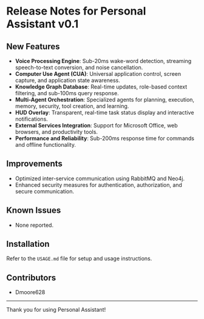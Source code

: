 # Release Notes for Personal Assistant v0.1

## New Features
- **Voice Processing Engine**: Sub-20ms wake-word detection, streaming speech-to-text conversion, and noise cancellation.
- **Computer Use Agent (CUA)**: Universal application control, screen capture, and application state awareness.
- **Knowledge Graph Database**: Real-time updates, role-based context filtering, and sub-100ms query response.
- **Multi-Agent Orchestration**: Specialized agents for planning, execution, memory, security, tool creation, and learning.
- **HUD Overlay**: Transparent, real-time task status display and interactive notifications.
- **External Services Integration**: Support for Microsoft Office, web browsers, and productivity tools.
- **Performance and Reliability**: Sub-200ms response time for commands and offline functionality.

## Improvements
- Optimized inter-service communication using RabbitMQ and Neo4j.
- Enhanced security measures for authentication, authorization, and secure communication.

## Known Issues
- None reported.

## Installation
Refer to the `USAGE.md` file for setup and usage instructions.

## Contributors
- Dmoore628

---
Thank you for using Personal Assistant!
